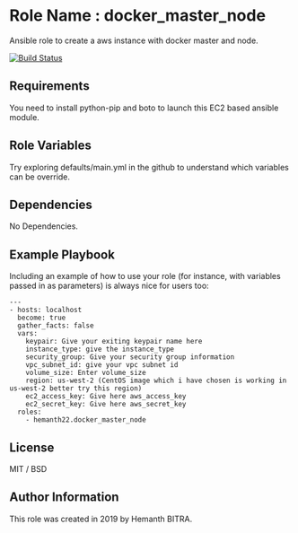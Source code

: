 Role Name : docker_master_node
=========

Ansible role to create a aws instance with docker master and node.

[![Build Status](https://travis-ci.org/hemanth22/ansible-role-docker_master_node.svg?branch=master)](https://travis-ci.org/hemanth22/ansible-role-docker_master_node)

Requirements
------------

You need to install python-pip and boto to launch this EC2 based ansible module.

Role Variables
--------------

Try exploring defaults/main.yml in the github to understand which variables can be override.

Dependencies
------------

No Dependencies.

Example Playbook
----------------

Including an example of how to use your role (for instance, with variables passed in as parameters) is always nice for users too:

```
---
- hosts: localhost
  become: true
  gather_facts: false
  vars:
    keypair: Give your exiting keypair name here
    instance_type: give the instance_type
    security_group: Give your security group information
    vpc_subnet_id: give your vpc subnet id
    volume_size: Enter volume_size
    region: us-west-2 (CentOS image which i have chosen is working in us-west-2 better try this region)
    ec2_access_key: Give here aws_access_key
    ec2_secret_key: Give here aws_secret_key
  roles:
    - hemanth22.docker_master_node
```

License
-------

MIT / BSD

Author Information
------------------

This role was created in 2019 by Hemanth BITRA.
